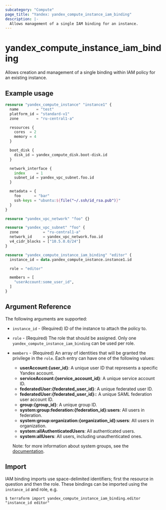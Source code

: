 ```yaml
---
subcategory: "Compute"
page_title: "Yandex: yandex_compute_instance_iam_binding"
description: |-
  Allows management of a single IAM binding for an instance.
---
```



# yandex_compute_instance_iam_binding




Allows creation and management of a single binding within IAM policy for an existing instance.

## Example usage

```terraform
resource "yandex_compute_instance" "instance1" {
  name        = "test"
  platform_id = "standard-v1"
  zone        = "ru-central1-a"

  resources {
    cores  = 2
    memory = 4
  }

  boot_disk {
    disk_id = yandex_compute_disk.boot-disk.id
  }

  network_interface {
    index     = 1
    subnet_id = yandex_vpc_subnet.foo.id
  }

  metadata = {
    foo      = "bar"
    ssh-keys = "ubuntu:${file("~/.ssh/id_rsa.pub")}"
  }
}

resource "yandex_vpc_network" "foo" {}

resource "yandex_vpc_subnet" "foo" {
  zone           = "ru-central1-a"
  network_id     = yandex_vpc_network.foo.id
  v4_cidr_blocks = ["10.5.0.0/24"]
}

resource "yandex_compute_instance_iam_binding" "editor" {
  instance_id = data.yandex_compute_instance.instance1.id

  role = "editor"

  members = [
    "userAccount:some_user_id",
  ]
}
```

## Argument Reference

The following arguments are supported:

* `instance_id` - (Required) ID of the instance to attach the policy to.

* `role` - (Required) The role that should be assigned. Only one `yandex_compute_instance_iam_binding` can be used per role.

* `members` - (Required) An array of identities that will be granted the privilege in the `role`. Each entry can have one of the following values:
  * **userAccount:{user_id}**: A unique user ID that represents a specific Yandex account.
  * **serviceAccount:{service_account_id}**: A unique service account ID.
  * **federatedUser:{federated_user_id}**: A unique federated user ID.
  * **federatedUser:{federated_user_id}:**: A unique SAML federation user account ID.
  * **group:{group_id}**: A unique group ID.
  * **system:group:federation:{federation_id}:users**: All users in federation.
  * **system:group:organization:{organization_id}:users**: All users in organization.
  * **system:allAuthenticatedUsers**: All authenticated users.
  * **system:allUsers**: All users, including unauthenticated ones.

  Note: for more information about system groups, see the [documentation](https://cloud.yandex.com/docs/iam/concepts/access-control/system-group).

## Import

IAM binding imports use space-delimited identifiers; first the resource in question and then the role. These bindings can be imported using the `instance_id` and role, e.g.

```
$ terraform import yandex_compute_instance_iam_binding.editor "instance_id editor"
```
